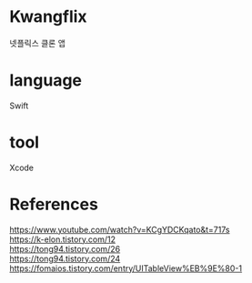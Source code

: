 # Kwangflix
넷플릭스 클론 앱 

# language 
Swift 
# tool
Xcode
# References
https://www.youtube.com/watch?v=KCgYDCKqato&t=717s </br>
https://k-elon.tistory.com/12 </br>
https://tong94.tistory.com/26 </br>
https://tong94.tistory.com/24 </br>
https://fomaios.tistory.com/entry/UITableView%EB%9E%80-1 </br>


